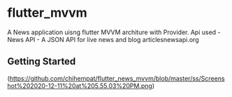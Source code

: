 # flutter_mvvm

A News application uisng flutter MVVM architure with Provider.
Api used - News API - A JSON API for live news and blog articlesnewsapi.org


## Getting Started

(https://github.com/chihempat/flutter_news_mvvm/blob/master/ss/Screenshot%202020-12-11%20at%205.55.03%20PM.png)
